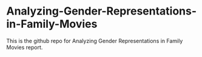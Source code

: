 # Analyzing-Gender-Representations-in-Family-Movies
This is the github repo for Analyzing Gender Representations in Family Movies report.
